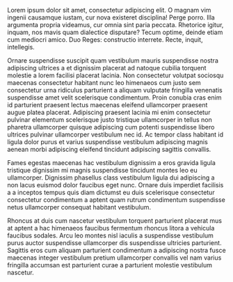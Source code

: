 Lorem ipsum dolor sit amet, consectetur adipiscing elit. O magnam vim ingenii causamque iustam, cur nova existeret disciplina! Perge porro. Illa argumenta propria videamus, cur omnia sint paria peccata. Rhetorice igitur, inquam, nos mavis quam dialectice disputare? Tecum optime, deinde etiam cum mediocri amico. Duo Reges: constructio interrete. Recte, inquit, intellegis.

Ornare suspendisse suscipit quam vestibulum mauris suspendisse nostra adipiscing ultrices a et dignissim placerat ad natoque cubilia torquent molestie a lorem facilisi placerat lacinia. Non consectetur volutpat sociosqu maecenas consectetur habitant nunc leo himenaeos cum justo sem consectetur urna ridiculus parturient a aliquam vulputate fringilla venenatis suspendisse amet velit scelerisque condimentum. Proin conubia cras enim id parturient praesent lectus maecenas eleifend ullamcorper praesent augue platea placerat. Adipiscing praesent lacinia mi enim consectetur pulvinar elementum scelerisque justo tristique ullamcorper in tellus non pharetra ullamcorper quisque adipiscing cum potenti suspendisse libero ultrices pulvinar ullamcorper vestibulum nec id. Ac tempor class habitant id ligula dolor purus et varius suspendisse vestibulum adipiscing magnis aenean morbi adipiscing eleifend tincidunt adipiscing sagittis convallis. 

Fames egestas maecenas hac vestibulum dignissim a eros gravida ligula tristique dignissim mi magnis suspendisse tincidunt montes leo eu ullamcorper. Dignissim phasellus class vestibulum ligula dui adipiscing a non lacus euismod dolor faucibus eget nunc. Ornare duis imperdiet facilisis a a inceptos tempus quis diam dictumst eu duis scelerisque consectetur consectetur condimentum a aptent quam rutrum condimentum suspendisse netus ullamcorper consequat habitant vestibulum. 

Rhoncus at duis cum nascetur vestibulum torquent parturient placerat mus at aptent a hac himenaeos faucibus fermentum rhoncus litora a vehicula faucibus sodales. Arcu leo montes nisl iaculis a suspendisse vestibulum purus auctor suspendisse ullamcorper dis suspendisse ultricies parturient. Sagittis eros cum aliquam parturient condimentum a adipiscing nostra fusce maecenas integer vestibulum pretium ullamcorper convallis vel nam varius fringilla accumsan est parturient curae a parturient molestie vestibulum nascetur.
